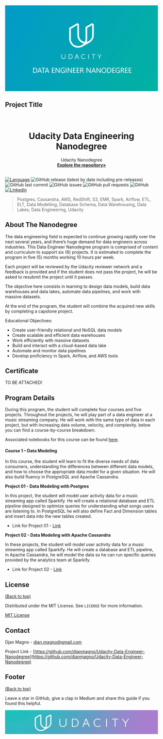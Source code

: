 <!-- Add banner here -->
![Banner](images/banner-Udacity-Data-Engineer.png)

## Project Title
<br />

<p align="center">
 </a>
 <h1 align="center">Udacity Data Engineering Nanodegree</h1>
 <p align="center">
  Udacity Nanodegree
  <br />
  <a href=https://github.com/djanmagno/Udacity-Data-Engineer-Nanodegree><strong>Explore the repository»</strong></a>
  <br />
  <br />
 </p>

</p>

<!-- Add buttons here -->
[![Language](https://img.shields.io/badge/Python-3.9%2B-brightgreen?style=flat&logo=Python)](https://www.python.org/downloads/release/python-365/) ![GitHub release (latest by date including pre-releases)](https://img.shields.io/github/v/release/djanmagno/Udacity-Data-Engineer-Nanodegree?color=red&include_prereleases)
![GitHub last commit](https://img.shields.io/github/last-commit/djanmagno/Udacity-Data-Engineer-Nanodegree?color=yellow)
![GitHub issues](https://img.shields.io/github/issues-raw/djanmagno/Udacity-Data-Engineer-Nanodegree?color=orange)
![GitHub pull requests](https://img.shields.io/github/issues-pr/djanmagno/Udacity-Data-Engineer-Nanodegree?color=blueviolet)
![GitHub](https://img.shields.io/github/license/djanmagno/Udacity-Data-Engineer-Nanodegree?color=yellowgreen)
[![Linkedin](https://img.shields.io/badge/Linkedin-blue?style=flat&logo=Linkedin)](https://www.linkedin.com/in/djanmagno)

> Postgres, Cassandra, AWS, RedShift, S3, EMR, Spark, Airflow, ETL, ELT, Data Modelling, Database Schema, Data Warehousing, Data Lakes, Data Engineering, Udacity

## About The Nanodegree

The data engineering field is expected to continue growing rapidly over the next several years, and there’s huge demand for data engineers across industries. This Data Engineer Nanodegree program is comprised of content and curriculum to support six (6) projects. It is estimated to complete the program in five (5) months working 10 hours per week.

Each project will be reviewed by the Udacity reviewer network and a feedback is provided and if the student does not pass the project, he will be asked to resubmit the project until it passes.

The objective here consists in learning to design data models, build data warehouses and data lakes, automate data pipelines, and work with massive datasets. 

At the end of the program, the student will combine the acquired new skills by completing a capstone project.

Educational Objectives:
* Create user-friendly relational and NoSQL data models
* Create scalable and efficient data warehouses
* Work efficiently with massive datasets
* Build and interact with a cloud-based data lake
* Automate and monitor data pipelines
* Develop proficiency in Spark, Airflow, and AWS tools

## Certificate

<!-- <img src="###" /> -->

TO BE ATTACHED!

## **Program Details**

During this program,  the student will complete four courses and five projects. Throughout the projects,  he will play part of a data engineer at a music streaming company. He will work with the same type of data in each project, but with increasing data volume, velocity, and complexity. below you can find a course-by-course breakdown.

Associated notebooks for this course can be found [here](https://github.com/djanmagno/Udacity-Data-Engineer-Nanodegree/tree/master/Notebook-Exercises).

#### **Course 1 – Data Modeling**

In this course,  the student will learn to fit the diverse needs of data
consumers, understanding the differences between different data models, and how to choose the
appropriate data model for a given situation. He will also build fluency in PostgreSQL and Apache Cassandra.

**Project 01 - Data Modeling with Postgres**

In this project, the student will model user activity data for a music streaming app called Sparkify. He will create a relational database and ETL pipeline designed to optimize queries for understanding what songs users are listening to. In PostgreSQL he will also define Fact and Dimension tables and insert data into the new tables created.

* Link for Project 01 - [Link](https://github.com/djanmagno/Udacity-Data-Engineer-Nanodegree/tree/master/Project-1-Data-Modeling-with-Postgres)

**Project 02 - Data Modeling with Apache Cassandra**

In these projects, the student will model user activity data for a music streaming app called Sparkify. He will create a database and ETL pipeline, in Apache Cassandra, he will model the data so he can run specific queries provided by the analytics team at Sparkify.

* Link for Project 02 - [Link](https://github.com/djanmagno/Udacity-Data-Engineer-Nanodegree/tree/master/Project-2-Data-Modeling-with-Apache-Cassandra)

<!-- #### **Course 2 – Cloud Data Warehouses**

In this course,  we will learn to create cloud-based data warehouses. In the project,  we will build an ELT pipeline that extracts data from Amazon S3, stages it in Amazon Redshift, and transforms it into a set of dimensional tables.

Associated notebooks for this course can be found [here](###). 

Project 3 can be found [here](###). 

#### **Course 3 – Data Lakes with Apache Spark**

In this course,  we will learn more about the big data ecosystem, how to work with massive datasets with Apache Spark, and how to store big data in a data lake. In the project,  we will build an ETL pipeline for a data lake using Apache Spark and S3.

Associated notebooks for this course can be found [here](###).

Project 4 can be found [here](###). 

#### **Course 4 – Data Pipelines with Apache Airflow**

In this course,  we will learn to schedule, automate, and monitor data pipelines using Apache Airflow. In the project, they’ll continue your work on the music streaming company’s data infrastructure by creating and automating a set of data pipelines. 

Associated notebooks for this course can be found [here](###).

Project 5 can be found [here](###). 

#### **Capstone Project**

Undecided project.

Capstone Project can be found [here](###). -->

 

<!-- LICENSE -->

## License

[(Back to top)](#table-of-contents)

Distributed under the MIT License. See `LICENSE` for more information.

[MIT License](https://opensource.org/licenses/MIT)

<!-- CONTACT -->

## Contact

Djan Magno - djan.magno@gmail.com

Project Link - [https://github.com/djanmagno/Udacity-Data-Engineer-Nanodegree](https://github.com/djanmagno/Udacity-Data-Engineer-Nanodegree)


## Footer
[(Back to top)](#table-of-contents)

<!-- Let's also add a footer because I love footers and also you **can** use this to convey important info.
Let's make it an image because by now you have realised that multimedia in images == cool(*please notice the subtle programming joke). -->

Leave a star in GitHub, give a clap in Medium and share this guide if you found this helpful.

<!-- Add the footer here -->

![Footer](images/footer.png)
